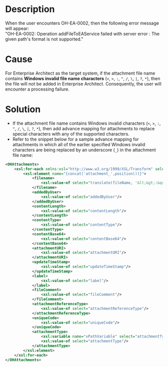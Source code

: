 # Description

When the user encounters OH-EA-0002, then the following error message will appear:  
"OH-EA-0002: Operation addFileToEAService failed with server error : The given path's format is not supported."

# Cause

For Enterprise Architect as the target system, if the attachment file name contains **Windows invalid file name characters** (`<`, `>`, `:`, `"`, `/`, `\`, `|`, `?`, `*`), then the file will not be added in Enterprise Architect. Consequently, the user will encounter a processing failure.

# Solution

* If the attachment file name contains Windows invalid characters (`<`, `>`, `:`, `"`, `/`, `\`, `|`, `?`, `*`), then add advance mapping for attachments to replace special characters with any of the supported characters.
* Refer to the snippet below for a sample advance mapping for attachments in which all of the earlier specified Windows invalid characters are being replaced by an underscore (`_`) in the attachment file name:

```xml
<OHAttachments>
    <xsl:for-each xmlns:xsl="http://www.w3.org/1999/XSL/Transform" select="SourceXML/updatedFields/Property/OHAttachments/OHAttachment">
        <xsl:element name="{concat('attachment_',position())}">
            <filename>
                <xsl:value-of select="translate(fileName, '&lt;&gt;:&quot;/\|?*', '_________' )"/>
            </filename>
            <addedByUser>
                <xsl:value-of select="addedByUser"/>
            </addedByUser>
            <contentLength>
                <xsl:value-of select="contentLength"/>
            </contentLength>
            <contentType>
                <xsl:value-of select="contentType"/>
            </contentType>
            <contentBase64>
                <xsl:value-of select="contentBase64"/>
            </contentBase64>
            <attachmentURI>
                <xsl:value-of select="attachmentURI"/>
            </attachmentURI>
            <updateTimeStamp>
                <xsl:value-of select="updateTimeStamp"/>
            </updateTimeStamp>
            <label>
                <xsl:value-of select="label"/>
            </label>
            <fileComment>
                <xsl:value-of select="fileComment"/>
            </fileComment>
            <attachmentReferenceType>
                <xsl:value-of select="attachmentReferenceType"/>
            </attachmentReferenceType>
            <uniqueCode>
                <xsl:value-of select="uniqueCode"/>
            </uniqueCode>
            <attachmentType>
                <xsl:variable name="xPathVariable" select="attachmentType"/>
                <xsl:value-of select="attachmentType"/>
            </attachmentType>
        </xsl:element>
    </xsl:for-each>
</OHAttachments>
```
